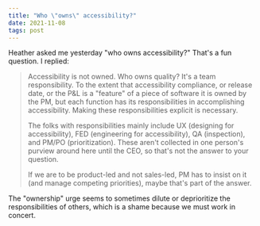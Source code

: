 ```yaml
---
title: "Who \"owns\" accessibility?"
date: 2021-11-08
tags: post
---
```


Heather asked me yesterday "who owns accessibility?" That's a fun question. I replied:

> Accessibility is not owned. Who owns quality? It's a team responsibility. To the extent that accessibility compliance, or release date, or the P&L is a "feature" of a piece of software it is owned by the PM, but each function has its responsibilities in accomplishing accessibility. Making these responsibilities explicit is necessary.  
>   
> The folks with responsibilities mainly include UX (designing for accessibility), FED (engineering for accessibility), QA (inspection), and PM/PO (prioritization). These aren't collected in one person's purview around here until the CEO, so that's not the answer to your question.  
>   
> If we are to be product-led and not sales-led, PM has to insist on it (and manage competing priorities), maybe that's part of the answer.

The "ownership" urge seems to sometimes dilute or deprioritize the responsibilities of others, which is a shame because we must work in concert.
